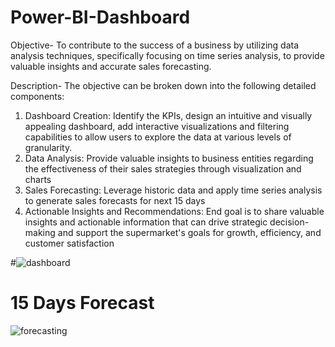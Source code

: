 # Power-BI-Dashboard
Objective-
To contribute to the success of a business by utilizing data analysis techniques, specifically focusing on time series analysis, to provide valuable insights and accurate sales forecasting.

Description-
The objective can be broken down into the following detailed components:

1. Dashboard Creation: Identify the KPIs, design an intuitive and visually appealing dashboard, add interactive visualizations and filtering capabilities to allow users to explore the data at various levels of granularity.
2.  Data Analysis: Provide valuable insights to business entities regarding the effectiveness of their sales strategies through visualization and charts
3.  Sales Forecasting: Leverage historic data and apply time series analysis to generate sales forecasts for next 15 days
4.  Actionable Insights and Recommendations: End goal is to share valuable insights and actionable information that can drive strategic decision-making and support the supermarket's goals for growth, efficiency, and customer satisfaction

   #![dashboard](https://github.com/AayushiSaini/Power-BI-Dashboard/assets/118258257/83ca6e7a-d91f-435c-a8c3-d2c7e6e79314)
   # 15 Days Forecast
   ![forecasting](https://github.com/AayushiSaini/Power-BI-Dashboard/assets/118258257/283103bb-ae72-4baa-9c8f-65a22f7ec8ca)

